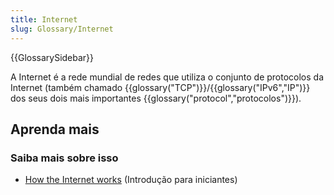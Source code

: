 ```yaml
---
title: Internet
slug: Glossary/Internet
---
```


{{GlossarySidebar}}

A Internet é a rede mundial de redes que utiliza o conjunto de protocolos da Internet (também chamado {{glossary("TCP")}}/{{glossary("IPv6","IP")}} dos seus dois mais importantes {{glossary("protocol","protocolos")}}).

## Aprenda mais

### Saiba mais sobre isso

- [How the Internet works](/en-US/docs/Learn/Common_questions/Web_mechanics/How_does_the_Internet_work) (Introdução para iniciantes)
